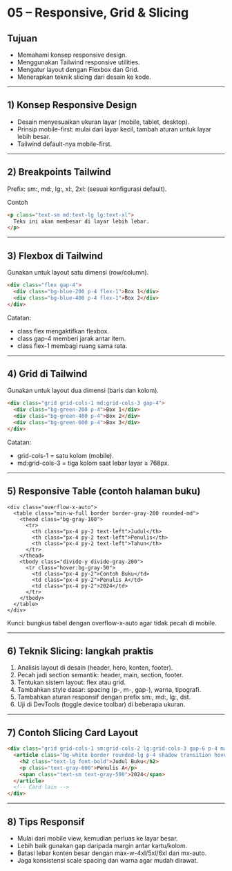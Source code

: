 # 05 – Responsive, Grid & Slicing

## Tujuan
- Memahami konsep responsive design.
- Menggunakan Tailwind responsive utilities.
- Mengatur layout dengan Flexbox dan Grid.
- Menerapkan teknik slicing dari desain ke kode.

---

## 1) Konsep Responsive Design
- Desain menyesuaikan ukuran layar (mobile, tablet, desktop).
- Prinsip mobile-first: mulai dari layar kecil, tambah aturan untuk layar lebih besar.
- Tailwind default-nya mobile-first.

---

## 2) Breakpoints Tailwind
Prefix: sm:, md:, lg:, xl:, 2xl: (sesuai konfigurasi default).

Contoh

```html
<p class="text-sm md:text-lg lg:text-xl">
  Teks ini akan membesar di layar lebih lebar.
</p>
```
---

## 3) Flexbox di Tailwind
Gunakan untuk layout satu dimensi (row/column).

```html
<div class="flex gap-4">
  <div class="bg-blue-200 p-4 flex-1">Box 1</div>
  <div class="bg-blue-400 p-4 flex-1">Box 2</div>
</div>
```

Catatan:
- class flex mengaktifkan flexbox.
- class gap-4 memberi jarak antar item.
- class flex-1 membagi ruang sama rata.

---

## 4) Grid di Tailwind
Gunakan untuk layout dua dimensi (baris dan kolom).

```html
<div class="grid grid-cols-1 md:grid-cols-3 gap-4">
  <div class="bg-green-200 p-4">Box 1</div>
  <div class="bg-green-400 p-4">Box 2</div>
  <div class="bg-green-600 p-4">Box 3</div>
</div>
```
Catatan:
- grid-cols-1 = satu kolom (mobile).
- md:grid-cols-3 = tiga kolom saat lebar layar ≥ 768px.

---

## 5) Responsive Table (contoh halaman buku)
```blade
<div class="overflow-x-auto">
  <table class="min-w-full border border-gray-200 rounded-md">
    <thead class="bg-gray-100">
      <tr>
        <th class="px-4 py-2 text-left">Judul</th>
        <th class="px-4 py-2 text-left">Penulis</th>
        <th class="px-4 py-2 text-left">Tahun</th>
      </tr>
    </thead>
    <tbody class="divide-y divide-gray-200">
      <tr class="hover:bg-gray-50">
        <td class="px-4 py-2">Contoh Buku</td>
        <td class="px-4 py-2">Penulis A</td>
        <td class="px-4 py-2">2024</td>
      </tr>
    </tbody>
  </table>
</div>
```

Kunci: bungkus tabel dengan overflow-x-auto agar tidak pecah di mobile.

---

## 6) Teknik Slicing: langkah praktis
1. Analisis layout di desain (header, hero, konten, footer).
2. Pecah jadi section semantik: header, main, section, footer.
3. Tentukan sistem layout: flex atau grid.
4. Tambahkan style dasar: spacing (p-, m-, gap-), warna, tipografi.
5. Tambahkan aturan responsif dengan prefix sm:, md:, lg:, dst.
6. Uji di DevTools (toggle device toolbar) di beberapa ukuran.

---

## 7) Contoh Slicing Card Layout

```html
<div class="grid grid-cols-1 sm:grid-cols-2 lg:grid-cols-3 gap-6 p-4 max-w-6xl mx-auto">
  <article class="bg-white border rounded-lg p-4 shadow transition hover:shadow-lg">
    <h2 class="text-lg font-bold">Judul Buku</h2>
    <p class="text-gray-600">Penulis A</p>
    <span class="text-sm text-gray-500">2024</span>
  </article>
  <!-- Card lain -->
</div>
```

---

## 8) Tips Responsif
- Mulai dari mobile view, kemudian perluas ke layar besar.
- Lebih baik gunakan gap daripada margin antar kartu/kolom.
- Batasi lebar konten besar dengan max-w-4xl/5xl/6xl dan mx-auto.
- Jaga konsistensi scale spacing dan warna agar mudah dirawat.

